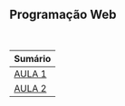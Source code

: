 ## Programação Web

<br />

| Sumário           |
| ----------------- |
| [AULA 1](aula-1/) |
| [AULA 2](aula-2/) |
